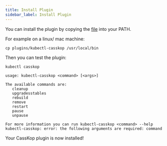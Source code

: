 ```yaml
---
title: Install Plugin
sidebar_label: Install Plugin
---
```

You can install the plugin by copying the [file](https://github.com/cscetbon/casskop/tree/master/plugins/kubectl-casskop) into your PATH.

For example on a linux/ mac machine:

```console
cp plugins/kubectl-casskop /usr/local/bin
```

Then you can test the plugin:

```console
kubectl casskop

usage: kubectl-casskop <command> [<args>]

The available commands are:
   cleanup
   upgradesstables
   rebuild
   remove
   restart
   pause
   unpause

For more information you can run kubectl-casskop <command> --help
kubectl-casskop: error: the following arguments are required: command
```

Your CassKop plugin is now installed!
